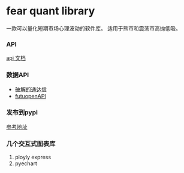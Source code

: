 
# fear quant library
一款可以量化短期市场心理波动的软件库。
适用于熊市和震荡市高抛低吸。

### API
[api 文档](apidocs.md)


### 数据API
- [破解的通达信](https://rainx.gitbooks.io/pytdx/content/pytdx_hq.html)
- [futuopenAPI](https://futunnopen.github.io/futu-api-doc/index.html)

### 发布到pypi

[参考地址](https://github.com/jscrapy/mydoc/blob/master/pypi.md)

### 几个交互式图表库

1. ployly express
2. pyechart